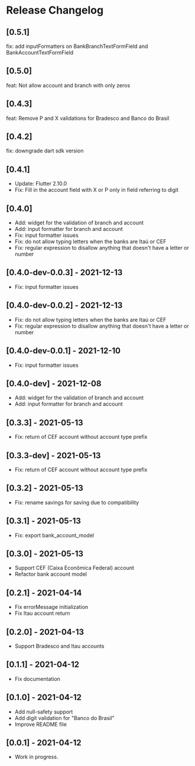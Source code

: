 # Release Changelog

## [0.5.1]

fix: add inputFormatters on BankBranchTextFormField and BankAccountTextFormField

## [0.5.0]

feat: Not allow account and branch with only zeros

## [0.4.3]

feat: Remove P and X validations for Bradesco and Banco do Brasil

## [0.4.2]

fix: downgrade dart sdk version

## [0.4.1]

* Update: Flutter 2.10.0
* Fix: Fill in the account field with X or P only in field referring to digit

## [0.4.0]

* Add: widget for the validation of branch and account
* Add: input formatter for branch and account
* Fix: input formatter issues
* Fix: do not allow typing letters when the banks are Itaú or CEF
* Fix: regular expression to disallow anything that doesn't have a letter or number

## [0.4.0-dev-0.0.3] - 2021-12-13

* Fix: input formatter issues

## [0.4.0-dev-0.0.2] - 2021-12-13

* Fix: do not allow typing letters when the banks are Itaú or CEF
* Fix: regular expression to disallow anything that doesn't have a letter or number

## [0.4.0-dev-0.0.1] - 2021-12-10

* Fix: input formatter issues

## [0.4.0-dev] - 2021-12-08

* Add: widget for the validation of branch and account
* Add: input formatter for branch and account

## [0.3.3] - 2021-05-13

* Fix: return of CEF account without account type prefix

## [0.3.3-dev] - 2021-05-13

* Fix: return of CEF account without account type prefix

## [0.3.2] - 2021-05-13

* Fix: rename savings for saving due to compatibility

## [0.3.1] - 2021-05-13

* Fix: export bank_account_model

## [0.3.0] - 2021-05-13

* Support CEF (Caixa Econômica Federal) account
* Refactor bank account model

## [0.2.1] - 2021-04-14

* Fix errorMessage initialization
* Fix Itau account return

## [0.2.0] - 2021-04-13

* Support Bradesco and Itau accounts

## [0.1.1] - 2021-04-12

* Fix documentation

## [0.1.0] - 2021-04-12

* Add null-safety support
* Add digit validation for "Banco do Brasil"
* Improve README file

## [0.0.1] - 2021-04-12

* Work in progress.
